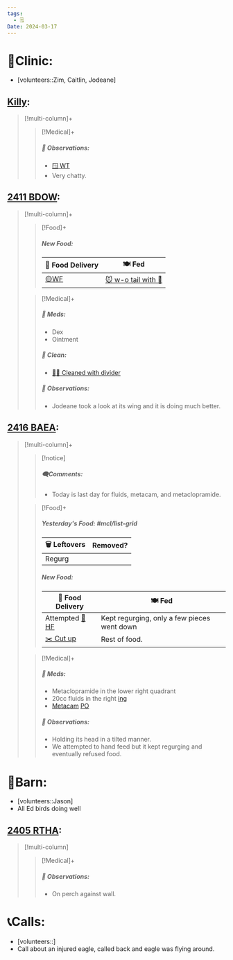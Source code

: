 ```yaml
---
tags:
  - 🗒️
Date: 2024-03-17
---
```


# 🏥Clinic:
- [volunteers::Zim, Caitlin, Jodeane]

## [Killy](../RARE%20Birds/Ed%20Birds/Killy.md):
> [!multi-column]+
>
>> [!Medical]+
>> ##### 🔭 Observations:
>> - [🪟 WT](../Admin/Codes/Window%20time.md)
>> - Very chatty.

## [2411 BDOW](../RARE%20Birds/2411%20BDOW.md):
> [!multi-column]+
>
>> [!Food]+
>> ##### New Food:
>> |🚚 Food Delivery| 🍽️ Fed|
>> |---|---|
>>|[🟡WF](../Admin/Codes/Whole%20food.md)|[🐭 w-o tail with 💊](../Admin/Codes/Food/Mouse%20wo%20tail%20with%20meds.md)
>
>> [!Medical]+
>> ##### 💊 Meds:
>> - Dex
>> - Ointment
>>
>>##### 🫧 Clean:
>> - [🧼➗ Cleaned with divider](../Admin/Codes/Cleaned%20with%20divider.md)
>>
>> ##### 🔭 Observations:
>> - Jodeane took a look at its wing and it is doing much better.

## [2416 BAEA](../RARE%20Birds/2416%20BAEA.md):
> [!multi-column]+
>
>> [!notice]
>> ##### 🗨️Comments:
>> - Today is last day for fluids, metacam, and metaclopramide.
>
>> [!Food]+
>> ##### Yesterday's Food: #mcl/list-grid
>> |🗑️ Leftovers| Removed?
>> |---|---|
>>|Regurg|
>>
>> ##### New Food:
>> |🚚 Food Delivery| 🍽️ Fed|
>> |---|---|
>>|Attempted [🫱 HF](../Admin/Codes/Handfed.md)|Kept regurging, only a few pieces went down|
>>|[✂️ Cut up](../Admin/Codes/Cut%20up.md)|Rest of food.
>
>> [!Medical]+
>> ##### 💊 Meds:
>> - Metaclopramide in the lower right quadrant
>> - 20cc fluids in the right [ing](../Admin/Codes/inguinals.md)
>> - [Metacam](../Admin/Codes/Medication/Metacam.md) [PO](../Admin/Codes/Per%20os.md)
>>
>> ##### 🔭 Observations:
>> - Holding its head in a tilted manner.
>> - We attempted to hand feed but it kept regurging and eventually refused food.

# 🏡Barn:
- [volunteers::Jason]
- All Ed birds doing well

## [2405 RTHA](../RARE%20Birds/2405%20RTHA.md):
> [!multi-column]
>
>> [!Medical]+
>> ##### 🔭 Observations:
>> - On perch against wall.

# 📞Calls:
- [volunteers::]
- Call about an injured eagle, called back and eagle was flying around.
